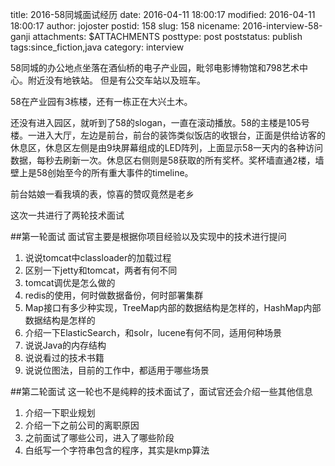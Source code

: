 title: 2016-58同城面试经历
date: 2016-04-11 18:00:17
modified: 2016-04-11 18:00:17
author: jojoster
postid: 158
slug: 158
nicename: 2016-interview-58-ganji
attachments: $ATTACHMENTS
posttype: post
poststatus: publish
tags:since_fiction,java
category: interview

58同城的办公地点坐落在酒仙桥的电子产业园，毗邻电影博物馆和798艺术中心。附近没有地铁站。
但是有公交车站以及班车。

58在产业园有3栋楼，还有一栋正在大兴土木。

还没有进入园区，就听到了58的slogan，一直在滚动播放。58的主楼是105号楼。一进入大厅，左边是前台，前台的装饰类似饭店的收银台，正面是供给访客的休息区，休息区左侧是由9块屏幕组成的LED阵列，上面显示58一天内的各种访问数据，每秒去刷新一次。休息区右侧则是58获取的所有奖杯。奖杯墙直通2楼，墙壁上是58创始至今的所有重大事件的timeline。

前台姑娘一看我填的表，惊喜的赞叹竟然是老乡

这次一共进行了两轮技术面试


##第一轮面试
面试官主要是根据你项目经验以及实现中的技术进行提问

1. 说说tomcat中classloader的加载过程
2. 区别一下jetty和tomcat，两者有何不同
3. tomcat调优是怎么做的
3. redis的使用，何时做数据备份，何时部署集群
4. Map接口有多少种实现，TreeMap内部的数据结构是怎样的，HashMap内部数据结构是怎样的
5. 介绍一下ElasticSearch，和solr，lucene有何不同，适用何种场景
6. 说说Java的内存结构
7. 说说看过的技术书籍
8. 说说位图法，目前的工作中，都适用于哪些场景

##第二轮面试
这一轮也不是纯粹的技术面试了，面试官还会介绍一些其他信息

1. 介绍一下职业规划
2. 介绍一下之前公司的离职原因
3. 之前面试了哪些公司，进入了哪些阶段
3. 白纸写一个字符串包含的程序，其实是kmp算法
